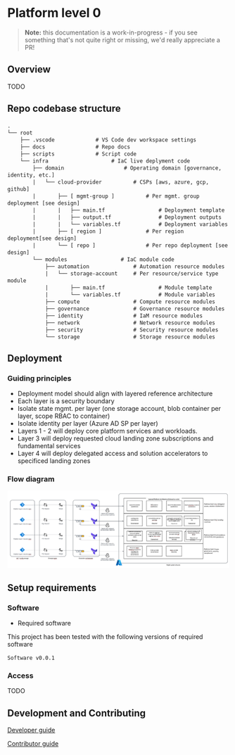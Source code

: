 # Platform level 0

> **Note:** this documentation is a work-in-progress - if you see something that's not quite right or missing, we'd really appreciate a PR!

## Overview

TODO

## Repo codebase structure
    .
    └── root
        ├── .vscode             # VS Code dev workspace settings
        ├── docs                # Repo docs
        ├── scripts             # Script code            
        └── infra                    # IaC live deplyment code
            ├── domain                   # Operating domain [governance, identity, etc.]
            |   └── cloud-provider          # CSPs [aws, azure, gcp, github]
            |       ├── [ mgmt-group ]          # Per mgmt. group deployment [see design]
            |       |   ├── main.tf                 # Deployment template
            |       |   ├── output.tf               # Deployment outputs
            |       |   └── variables.tf            # Deployment variables
            |       ├── [ region ]              # Per region deployment[see design]
            |       └── [ repo ]                # Per repo deployment [see design]
            └── modules                 # IaC module code
                ├── automation              # Automation resource modules
                |   └── storage-account     # Per resource/service type module
                |       ├── main.tf                 # Module template
                |       └── variables.tf            # Module variables
                ├── compute                 # Compute resource modules
                ├── governance              # Governance resource modules
                ├── identity                # IaM resource modules
                ├── network                 # Network resource modules
                ├── security                # Security resource modules
                └── storage                 # Storage resource modules


## Deployment

### Guiding principles
* Deployment model should align with layered reference architecture
* Each layer is a security boundary
* Isolate state mgmt. per layer (one storage account, blob container per layer, scope RBAC to container)
* Isolate identity per layer (Azure AD SP per layer) 
* Layers 1 - 2 will deploy core platform services and workloads.  
* Layer 3 will deploy requested cloud landing zone subscriptions and fundamental services
* Layer 4 will deploy delegated access and solution accelerators to specificed landing zones

### Flow diagram
![Deployment workflow design](./docs/platform-deployment.png "Deployment Workflow")

## Setup requirements

### Software

* Required software

This project has been tested with the following versions of required software

    Software v0.0.1

### Access

TODO

## Development and Contributing  

[Developer guide](docs/guide-development.md)

[Contributor guide](CONTRIBUTING.md)